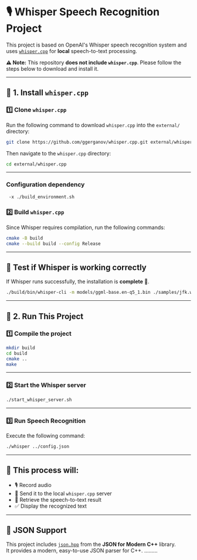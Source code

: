 # 🎙️ Whisper Speech Recognition Project

This project is based on OpenAI's Whisper speech recognition system and uses [`whisper.cpp`](https://github.com/ggerganov/whisper.cpp) for **local** speech-to-text processing.  

**⚠️ Note:** This repository **does not include `whisper.cpp`**. Please follow the steps below to download and install it.

---

## 🚀 1. Install `whisper.cpp`

### 1️⃣ Clone `whisper.cpp`
Run the following command to download `whisper.cpp` into the `external/` directory:

```bash
git clone https://github.com/ggerganov/whisper.cpp.git external/whisper.cpp
```

Then navigate to the `whisper.cpp` directory:

```bash
cd external/whisper.cpp
```

---
### Configuration dependency

```bash
 -x ./build_environment.sh
```

### 2️⃣ Build `whisper.cpp`
Since Whisper requires compilation, run the following commands:

```bash
cmake -B build
cmake --build build --config Release
```

---

## 📌 **Test if Whisper is working correctly**  
If Whisper runs successfully, the installation is **complete** 🎉.

```bash
./build/bin/whisper-cli -m models/ggml-base.en-q5_1.bin ./samples/jfk.wav
```

---

## 🚀 2. Run This Project

### 1️⃣ Compile the project

```bash
mkdir build
cd build
cmake ..
make
```

---

### 2️⃣ Start the Whisper server

```bash
./start_whisper_server.sh
```

---

### 3️⃣ Run Speech Recognition
Execute the following command:

```bash
./whisper ../config.json
```

---

## 📌 **This process will:**
- 🎙️ Record audio  
- 🔄 Send it to the local `whisper.cpp` server  
- 📝 Retrieve the speech-to-text result  
- ✅ Display the recognized text  

---

## 📌 JSON Support

This project includes [`json.hpp`](https://github.com/nlohmann/json) from the **JSON for Modern C++** library.  
It provides a modern, easy-to-use JSON parser for C++.
.........
